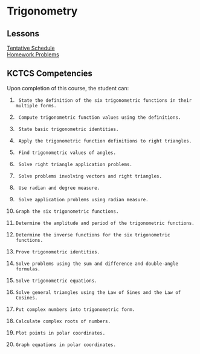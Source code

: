 # Trigonometry

## Lessons
[Tentative Schedule](Trig16Week.md)   
[Homework Problems](TrigHomework.md)

## KCTCS Competencies
Upon completion of this course, the student can:
1.    	State the definition of the six trigonometric functions in their multiple forms.
2.    	Compute trigonometric function values using the definitions.
3.    	State basic trigonometric identities.
4.    	Apply the trigonometric function definitions to right triangles.
5.    	Find trigonometric values of angles.
6.    	Solve right triangle application problems.
7.    	Solve problems involving vectors and right triangles.
8.    	Use radian and degree measure.
9.    	Solve application problems using radian measure.
10.  	Graph the six trigonometric functions.
11.  	Determine the amplitude and period of the trigonometric functions.
12.  	Determine the inverse functions for the six trigonometric functions.
13.  	Prove trigonometric identities.
14.  	Solve problems using the sum and difference and double-angle formulas.
15.  	Solve trigonometric equations.
16.  	Solve general triangles using the Law of Sines and the Law of Cosines.
17.  	Put complex numbers into trigonometric form.
18.  	Calculate complex roots of numbers.
19.  	Plot points in polar coordinates.
20.  	Graph equations in polar coordinates.
